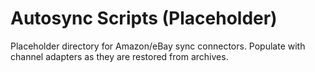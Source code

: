 # Autosync Scripts (Placeholder)

Placeholder directory for Amazon/eBay sync connectors. Populate with channel adapters as they are restored from archives.
